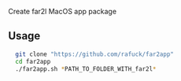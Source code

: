 Create far2l MacOS app package

## Usage
```bash
  git clone "https://github.com/rafuck/far2app"
  cd far2app
  ./far2app.sh *PATH_TO_FOLDER_WITH_far2l*
```

